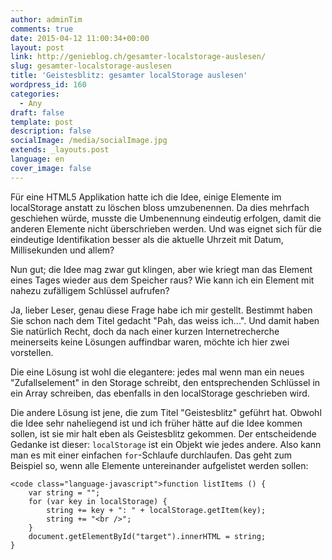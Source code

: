 ```yaml
---
author: adminTim
comments: true
date: 2015-04-12 11:00:34+00:00
layout: post
link: http://genieblog.ch/gesamter-localstorage-auslesen/
slug: gesamter-localstorage-auslesen
title: 'Geistesblitz: gesamter localStorage auslesen'
wordpress_id: 160
categories:
  - Any
draft: false
template: post
description: false
socialImage: /media/socialImage.jpg
extends: _layouts.post
language: en
cover_image: false
---
```


Für eine HTML5 Applikation hatte ich die Idee, einige Elemente im localStorage anstatt zu löschen bloss umzubenennen. Da dies mehrfach geschiehen würde, musste die Umbenennung eindeutig erfolgen, damit die anderen Elemente nicht überschrieben werden. Und was eignet sich für die eindeutige Identifikation besser als die aktuelle Uhrzeit mit Datum, Millisekunden und allem?

Nun gut; die Idee mag zwar gut klingen, aber wie kriegt man das Element eines Tages wieder aus dem Speicher raus? Wie kann ich ein Element mit nahezu zufälligem Schlüssel aufrufen?

Ja, lieber Leser, genau diese Frage habe ich mir gestellt. Bestimmt haben Sie schon nach dem Titel gedacht "Pah, das weiss ich...". Und damit haben Sie natürlich Recht, doch da nach einer kurzen Internetrecherche meinerseits keine Lösungen auffindbar waren, möchte ich hier zwei vorstellen.

Die eine Lösung ist wohl die elegantere: jedes mal wenn man ein neues "Zufallselement" in den Storage schreibt, den entsprechenden Schlüssel in ein Array schreiben, das ebenfalls in den localStorage geschrieben wird. 

Die andere Lösung ist jene, die zum Titel "Geistesblitz" geführt hat. Obwohl die Idee sehr naheliegend ist und ich früher hätte auf die Idee kommen sollen, ist sie mir halt eben als Geistesblitz gekommen. Der entscheidende Gedanke ist dieser: `localStorage` ist ein Objekt wie jedes andere. Also kann man es mit einer einfachen `for`-Schlaufe durchlaufen. Das geht zum Beispiel so, wenn alle Elemente untereinander aufgelistet werden sollen:

    
    <code class="language-javascript">function listItems () {
    	var string = "";
    	for (var key in localStorage) {
    		string += key + ": " + localStorage.getItem(key);
    		string += "<br />";
    	}
    	document.getElementById("target").innerHTML = string;
    }
    
